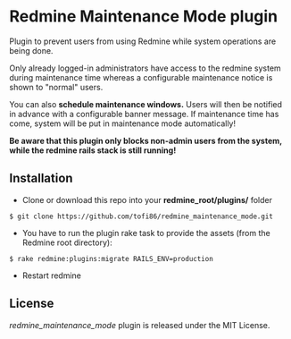 Redmine Maintenance Mode plugin
========================

Plugin to prevent users from using Redmine while system operations are being done.

Only already logged-in administrators have access to the redmine system during maintenance time whereas a configurable maintenance notice is shown to "normal" users.

You can also **schedule maintenance windows.** Users will then be notified in advance with a configurable banner message. If maintenance time has come, system will be put in maintenance mode automatically!

**Be aware that this plugin only blocks non-admin users from the system, while the redmine rails stack is still running!**


Installation
------------

* Clone or download this repo into your **redmine_root/plugins/** folder
```
$ git clone https://github.com/tofi86/redmine_maintenance_mode.git
```
* You have to run the plugin rake task to provide the assets (from the Redmine root directory):
```
$ rake redmine:plugins:migrate RAILS_ENV=production
```
* Restart redmine


License
-------

*redmine_maintenance_mode* plugin is released under the MIT License.
